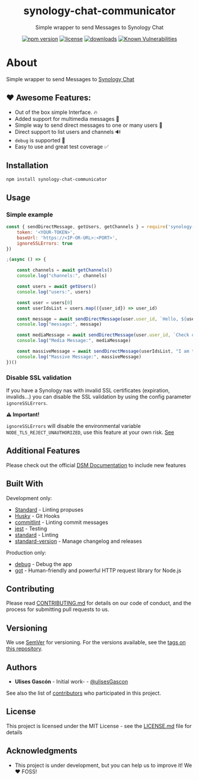 
<p align="center"><h1 align="center">
  synology-chat-communicator
</h1>

<p align="center">
  Simple wrapper to send Messages to Synology Chat
</p>

<p align="center">
  <a href="https://www.npmjs.org/package/synology-chat-communicator"><img src="https://badgen.net/npm/v/synology-chat-communicator" alt="npm version"/></a>
  <a href="https://www.npmjs.org/package/synology-chat-communicator"><img src="https://badgen.net/npm/license/synology-chat-communicator" alt="license"/></a>
  <a href="https://www.npmjs.org/package/synology-chat-communicator"><img src="https://badgen.net/npm/dt/synology-chat-communicator" alt="downloads"/></a>
  <a href="https://snyk.io/test/github/ulisesgascon/synology-chat-communicator"><img src="https://snyk.io/test/github/ulisesgascon/synology-chat-communicator/badge.svg" alt="Known Vulnerabilities"/></a>
</p>


# About

Simple wrapper to send Messages to [Synology Chat](https://www.synology.com/es-es/dsm/feature/chat)

## ❤️ Awesome Features:


- Out of the box simple Interface. 🔥
- Added support for multimedia messages 🍺
- Simple way to send direct messages to one or many users  🎉
- Direct support to list users and channels 🔊
- `debug` is supported 💪
- Easy to use and great test coverage ✅


## Installation

```bash
npm install synology-chat-communicator
```

## Usage

### Simple example

```js
const { sendDirectMessage, getUsers, getChannels } = require('synology-chat-communicator')({
    token: '<YOUR-TOKEN>',
    baseUrl: 'https://<IP-OR-URL>:<PORT>',
    ignoreSSLErrors: true
})

;(async () => {

    const channels = await getChannels()
    console.log("channels:", channels)

    const users = await getUsers()
    console.log("users:", users)

    const user = users[0]
    const userIdsList = users.map(({user_id}) => user_id)

    const message = await sendDirectMessage(user.user_id, `Hello, ${user.username}!`)
    console.log("message:", message)

    const mediaMessage = await sendDirectMessage(user.user_id, `Check out this cool picture, ${user.username}!`, 'https://ulisesgascon.com/ulises_gascon.jpg')
    console.log("Media Message:", mediaMessage)

    const massiveMessage = await sendDirectMessage(userIdsList, "I am the new 🤖. Chat with me!")
    console.log("Massive Message:", massiveMessage)
})()
```

### Disable SSL validation

If you have a Synology nas with invalid SSL certificates (expiration, invalids...) you can disable the SSL validation by using the config parameter `ignoreSSLErrors`.

**:warning: Important!**

`ignoreSSLErrors` will disable the environmental variable `NODE_TLS_REJECT_UNAUTHORIZED`, use this feature at your own risk. [See](https://nodejs.org/api/cli.html#node_tls_reject_unauthorizedvalue)


## Additional Features

Please check out the official [DSM Documentation](https://kb.synology.com/en-uk/DSM/help/Chat/chat_integration?version=7) to include new features




## Built With

Development only:

- [Standard](https://www.npmjs.com/package/standard) - Linting propuses
- [Husky](https://www.npmjs.com/package/husky) - Git Hooks
- [commitlint](https://www.npmjs.com/package/@commitlint/cli) - Linting commit messages
- [jest](https://www.npmjs.com/package/jest) - Testing
- [standard](https://www.npmjs.com/package/standard) - Linting
- [standard-version](https://www.npmjs.com/package/standard-version) - Manage changelog and releases

Production only:

- [debug](https://www.npmjs.com/package/debug) - Debug the app
- [got](https://www.npmjs.com/package/got) - Human-friendly and powerful HTTP request library for Node.js


## Contributing

Please read [CONTRIBUTING.md](https://github.com/UlisesGascon/.github/blob/main/contributing.md) for details on our code of conduct, and the process for submitting pull requests to us.

## Versioning

We use [SemVer](http://semver.org/) for versioning. For the versions available, see the [tags on this repository](https://github.com/ulisesGascon/synology-chat-communicator/tags).

## Authors

- **Ulises Gascón** - Initial work- - [@ulisesGascon](https://github.com/ulisesGascon)

See also the list of [contributors](https://github.com/ulisesGascon/synology-chat-communicator/contributors) who participated in this project.

## License

This project is licensed under the MIT License - see the [LICENSE.md](LICENSE.md) file for details

## Acknowledgments

- This project is under development, but you can help us to improve it! We :heart: FOSS!